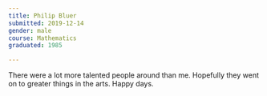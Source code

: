 ```yaml
---
title: Philip Bluer
submitted: 2019-12-14
gender: male 
course: Mathematics 
graduated: 1985

--- 
```


There were a lot more talented people around than me. Hopefully they went on to greater things in the arts. Happy days.